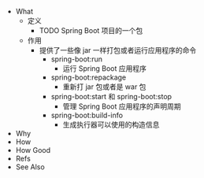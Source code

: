 - What
	- 定义
		- TODO Spring Boot 项目的一个包
	- 作用
		- 提供了一些像 jar 一样打包或者运行应用程序的命令
			- spring-boot:run
				- 运行 Spring Boot 应用程序
			- spring-boot:repackage
				- 重新打 jar 包或者是 war 包
			- spring-boot:start 和 spring-boot:stop
				- 管理 Spring Boot 应用程序的声明周期
			- spring-boot:build-info
				- 生成执行器可以使用的构造信息
- Why
- How
- How Good
- Refs
- See Also